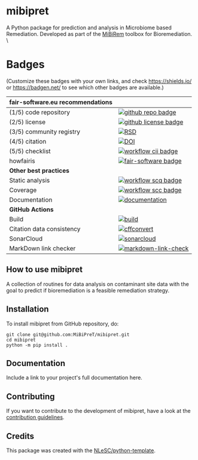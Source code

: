 # mibipret

A Python package for prediction and analysis in Microbiome based Remediation. Developed as part of the [MiBiRem](https://www.mibirem.eu/) toolbox for Bioremediation.
\
# Badges

(Customize these badges with your own links, and check https://shields.io/ or https://badgen.net/ to see which other badges are available.)

| fair-software.eu recommendations | |
| :-- | :--  |
| (1/5) code repository              | [![github repo badge](https://img.shields.io/badge/github-repo-000.svg?logo=github&labelColor=gray&color=blue)](https://github.com/MiBiPreT/mibipret) |
| (2/5) license                      | [![github license badge](https://img.shields.io/github/license/MiBiPreT/mibipret)](https://github.com/MiBiPreT/mibipret) |
| (3/5) community registry           | [![RSD](https://img.shields.io/badge/rsd-mibipret-00a3e3.svg)](https://www.research-software.nl/software/mibipret) |
| (4/5) citation                     | [![DOI](https://zenodo.org/badge/DOI/10.5281/zenodo.10878799.svg)](https://doi.org/10.5281/zenodo.10878799) |
| (5/5) checklist                    | [![workflow cii badge](https://bestpractices.coreinfrastructure.org/projects/8711/badge)](https://bestpractices.coreinfrastructure.org/projects/8711) |
| howfairis                          | [![fair-software badge](https://img.shields.io/badge/fair--software.eu-%E2%97%8F%20%20%E2%97%8F%20%20%E2%97%8F%20%20%E2%97%8F%20%20%E2%97%8B-yellow)](https://fair-software.eu) |
| **Other best practices**           | &nbsp; |
| Static analysis                    | [![workflow scq badge](https://sonarcloud.io/api/project_badges/measure?project=MiBiPreT_MiBiPreT&metric=alert_status)](https://sonarcloud.io/dashboard?id=MiBiPreT_MiBiPreT) |
| Coverage                           | [![workflow scc badge](https://sonarcloud.io/api/project_badges/measure?project=MiBiPreT_MiBiPreT&metric=coverage)](https://sonarcloud.io/dashboard?id=MiBiPreT_MiBiPreT) |
| Documentation                      | [![documentation](https://github.com/MiBiPreT/mibipret/actions/workflows/documentation.yml/badge.svg)](https://mibipret.github.io/mibipret) |
| **GitHub Actions**                 | &nbsp; |
| Build                              | [![build](https://github.com/MiBiPreT/mibipret/actions/workflows/build.yml/badge.svg)](https://github.com/MiBiPreT/mibipret/actions/workflows/build.yml) |
| Citation data consistency          | [![cffconvert](https://github.com/MiBiPreT/mibipret/actions/workflows/cffconvert.yml/badge.svg)](https://github.com/MiBiPreT/mibipret/actions/workflows/cffconvert.yml) |
| SonarCloud                         | [![sonarcloud](https://github.com/MiBiPreT/mibipret/actions/workflows/sonarcloud.yml/badge.svg)](https://github.com/MiBiPreT/mibipret/actions/workflows/sonarcloud.yml) |
| MarkDown link checker              | [![markdown-link-check](https://github.com/MiBiPreT/mibipret/actions/workflows/markdown-link-check.yml/badge.svg)](https://github.com/MiBiPreT/mibipret/actions/workflows/markdown-link-check.yml) |

## How to use mibipret

A collection of routines for data analysis on contaminant site data with the goal to predict if bioremediation is a feasible remediation strategy.

## Installation

To install mibipret from GitHub repository, do:

```console
git clone git@github.com:MiBiPreT/mibipret.git
cd mibipret
python -m pip install .
```

## Documentation

Include a link to your project's full documentation here.

## Contributing

If you want to contribute to the development of mibipret,
have a look at the [contribution guidelines](CONTRIBUTING.md).

## Credits

This package was created with the [NLeSC/python-template](https://github.com/NLeSC/python-template).
